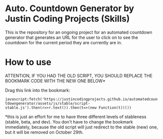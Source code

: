# Auto. Countdown Generator by Justin Coding Projects (Skills)
This is the repository for an ongoing project for an automated countdown generator that generates an URL for the user to click on to see the countdown for the current period they are currently are in.

# How to use

ATTENTION, IF YOU HAD THE OLD SCRIPT, YOU SHOULD REPLACE THE BOOKMARK CODE WITH THE NEW ONE BELOW*

Drag this link into the bookmark:

```javascript:fetch('https://justincodingprojects.github.io/automatedcountdowngenerator/assets/js/stable/script-stable.js').then(r=>r.text()).then(t=>(new Function(t))())```

*this is just an effort for me to have three different levels of stableness (stable, beta, and dev). You don't have to change the bookmark immediately, because the old script will just redirect to the stable (new) one, but it will be removed on October 29th.
